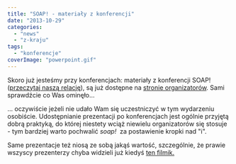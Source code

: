 ```yaml
---
title: "SOAP! - materiały z konferencji"
date: "2013-10-29"
categories:
  - "news"
  - "z-kraju"
tags:
  - "konferencje"
coverImage: "powerpoint.gif"
---
```


Skoro już jesteśmy przy konferencjach: materiały z konferencji SOAP! ([przeczytaj naszą relację](http://techwriter.pl/soap-technical-communication-conference-relacja/)), są już dostępne na [stronie organizatorów](http://www.soapconf.com/p/speakers.html). Sami sprawdźcie co Was ominęło...

... oczywiście jeżeli nie udało Wam się uczestniczyć w tym wydarzeniu osobiście. Udostępnianie prezentacji po konferencjach jest ogólnie przyjętą dobrą praktyką, do której niestety wciąż niewielu organizatorów się stosuje - tym bardziej warto pochwalić *soap!*  za postawienie kropki nad "i".

Same prezentacje też niosą ze sobą jakąś wartość, szczególnie, że prawie wszyscy prezenterzy chyba widzieli już kiedyś [ten filmik.](http://www.youtube.com/watch?v=ORxFwBR4smE)

